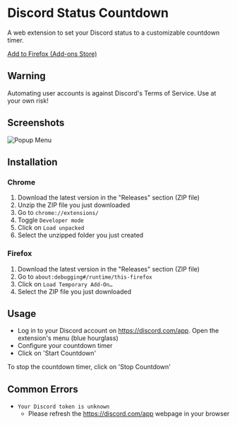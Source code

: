 # Discord Status Countdown

A web extension to set your Discord status to a customizable countdown timer.

[Add to Firefox (Add-ons Store)](https://addons.mozilla.org/en-US/firefox/addon/discord-status-countdown/)

## Warning

Automating user accounts is against Discord's Terms of Service. Use at your own risk!

## Screenshots

![Popup Menu](https://i.imgur.com/JGYnebd.png)

## Installation

### Chrome

1. Download the latest version in the "Releases" section (ZIP file)
1. Unzip the ZIP file you just downloaded
1. Go to `chrome://extensions/`
1. Toggle `Developer mode`
1. Click on `Load unpacked`
1. Select the unzipped folder you just created

### Firefox

1. Download the latest version in the "Releases" section (ZIP file)
1. Go to `about:debugging#/runtime/this-firefox`
1. Click on `Load Temporary Add-On…`
1. Select the ZIP file you just downloaded

## Usage

- Log in to your Discord account on https://discord.com/app. Open the extension's menu (blue hourglass)
- Configure your countdown timer
- Click on 'Start Countdown'

To stop the countdown timer, click on 'Stop Countdown'

## Common Errors

- `Your Discord token is unknown`
  - Please refresh the https://discord.com/app webpage in your browser
